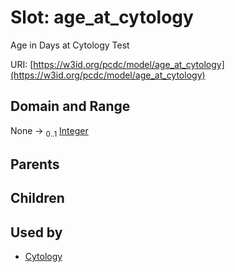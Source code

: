 
# Slot: age_at_cytology


Age in Days at Cytology Test

URI: [https://w3id.org/pcdc/model/age_at_cytology](https://w3id.org/pcdc/model/age_at_cytology)


## Domain and Range

None &#8594;  <sub>0..1</sub> [Integer](types/Integer.md)

## Parents


## Children


## Used by

 * [Cytology](Cytology.md)
